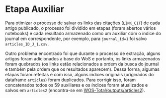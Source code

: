# Etapa Auxiliar

Para otimizar o processo de salvar os links das citações (`LINK_CIT`) de cada artigo publicado, o processo foi dividido em etapas (foram abertos vários notebooks) e cada resultado armazenado como um auxiliar com o índice do journal em correspondente, por exemplo, para `journal_id=1` foi salvo `articles_ID_J_1.csv`. 

Outro problema encontrado foi que durante o processo de extração, alguns artigos foram adicionados a base do WoS e portanto, os links armazenados foram quebrados (os links estão relacionados a ordem da busca do journal e também pela ordem que os resultados aparecem). Dessa forma, algumas etapas foram refeitas e com isso, alguns índices originais (originados do dataframe `articles`) foram duplicados. Para corrigir isso, foram concatenados todos os 59 auxiliares e os índices foram atualizados e salvos em `articles2` (encontra-se em [WOS-Total/outputs/articles2](https://github.com/anacwagner/WOS/tree/master/WOS-Total/outputs)). 
